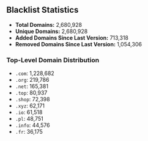 ## Blacklist Statistics

- **Total Domains:** 2,680,928
- **Unique Domains:** 2,680,928
- **Added Domains Since Last Version:** 713,318
- **Removed Domains Since Last Version:** 1,054,306

### Top-Level Domain Distribution

-  `.com`: 1,228,682
-  `.org`: 219,786
-  `.net`: 165,381
-  `.top`: 80,937
-  `.shop`: 72,398
-  `.xyz`: 62,171
-  `.io`: 61,518
-  `.pl`: 48,751
-  `.info`: 44,576
-  `.fr`: 36,175

